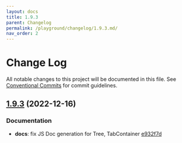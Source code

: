 ```yaml
---
layout: docs
title: 1.9.3
parent: Changelog
permalink: /playground/changelog/1.9.3.md/
nav_order: 2
---
```

# Change Log

All notable changes to this project will be documented in this file.
See [Conventional Commits](https://conventionalcommits.org) for commit guidelines.

## [1.9.3](https://github.com/khulnasoft-lab/kengine-webcomponents/compare/v1.9.2...v1.9.3) (2022-12-16)

### Documentation

* **docs**: fix JS Doc generation for Tree, TabContainer [e932f7d](https://github.com/khulnasoft-lab/kengine-webcomponents/commit/764cce8ae08e2ae9b6900cd7f693dff8a44bf764#diff-6266293e8701207e2b7467774e4e5c6ffdb45f6f8669bed6ae220df0513c9704)
